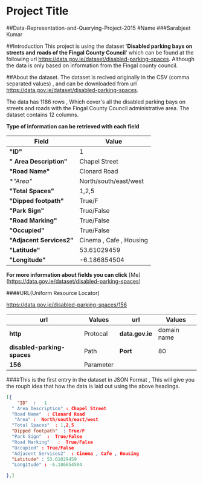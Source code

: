 # Project Title
##Data-Representation-and-Querying-Project-2015
#Name
###Sarabjeet Kumar

##Introduction
This project is using the dataset '**Disabled parking bays on streets and roads of the Fingal County Council**' which can be found at the following url https://data.gov.ie/dataset/disabled-parking-spaces. Although the data is only based on information from the Fingal county council.

##About the dataset.
The dataset is recived originally in the CSV (comma separated values) , and can be downloaded from url https://data.gov.ie/dataset/disabled-parking-spaces.

The data has 1186 rows , Which cover's all the disabled parking bays on streets and roads with the Fingal County Council administrative area. The dataset contains 12 columns.

**Type of information can be retrieved with each field**

Field | Value
------|--------
**"ID"**   |  1
**" Area Description"**  |  Chapel Street
**"Road Name"**   |  Clonard Road 
 **"Area"*   |  North/south/east/west
**"Total Spaces"**  | 1,2,5
**"Dipped footpath"**   | True/F
**"Park Sign"**  |  True/False
**"Road Marking"**   |  True/False
**"Occupied"**  | True/False
**"Adjacent Services2"**  | Cinema , Cafe , Housing
**"Latitude"**  | 53.61029459
**"Longitude"**  | -6.186854504

**For more information about fields you can click**  [Me] (https://data.gov.ie/dataset/disabled-parking-spaces)

####URL(Uniform Resource Locator)

https://data.gov.ie/disabled-parking-spaces/156

**url** | **Values**    | **url** |  **Values**
---------|------------|-----------------|----------
**http** | Protocal   |  **data.gov.ie** | domain name 
**disabled-parking-spaces** | Path    |   **Port** | 80
**156**  | Parameter |              

####This is the first entry in the dataset in JSON Format , This will give you the rouph idea that how the data is laid out using the above headings.

```json
[{
    "ID"  :   1
  " Area Description" : Chapel Street
  "Road Name"  : Clonard Road 
   "Area" :  North/south/east/west
  "Total Spaces"  : 1,2,5
  "Dipped footpath"  : True/F
  "Park Sign"  :  True/False
  "Road Marking"   :  True/False
  "Occupied" : True/False
  "Adjacent Services2"  : Cinema , Cafe , Housing
  "Latitude" : 53.61029459
  "Longitude" : -6.186854504

},]
```





  


